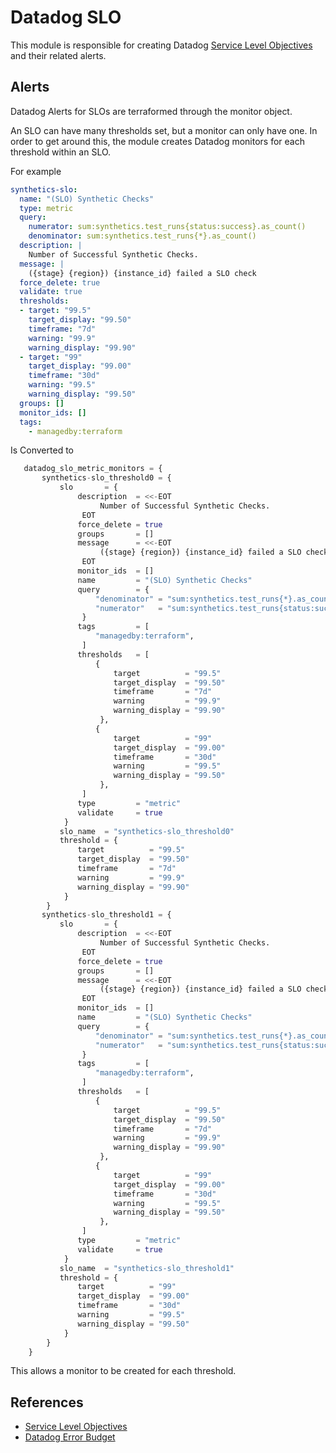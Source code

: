 # Datadog SLO

This module is responsible for creating Datadog [Service Level Objectives](https://docs.datadoghq.com/monitors/service_level_objectives/) and their related alerts.

## Alerts
Datadog Alerts for SLOs are terraformed through the monitor object.

An SLO can have many thresholds set, but a monitor can only have one. In order to get around this, the module creates Datadog monitors for each threshold within an SLO. 

For example 

```yaml
synthetics-slo:
  name: "(SLO) Synthetic Checks"
  type: metric
  query:
    numerator: sum:synthetics.test_runs{status:success}.as_count()
    denominator: sum:synthetics.test_runs{*}.as_count()
  description: |
    Number of Successful Synthetic Checks.
  message: |
    ({stage} {region}) {instance_id} failed a SLO check
  force_delete: true
  validate: true
  thresholds:
  - target: "99.5"
    target_display: "99.50"
    timeframe: "7d"
    warning: "99.9"
    warning_display: "99.90"
  - target: "99"
    target_display: "99.00"
    timeframe: "30d"
    warning: "99.5"
    warning_display: "99.50"
  groups: []
  monitor_ids: []
  tags:
    - managedby:terraform

```

Is Converted to 
```terraform
   datadog_slo_metric_monitors = {
       synthetics-slo_threshold0 = {
           slo       = {
               description  = <<-EOT
                    Number of Successful Synthetic Checks.
                EOT
               force_delete = true
               groups       = []
               message      = <<-EOT
                    ({stage} {region}) {instance_id} failed a SLO check
                EOT
               monitor_ids  = []
               name         = "(SLO) Synthetic Checks"
               query        = {
                   "denominator" = "sum:synthetics.test_runs{*}.as_count()"
                   "numerator"   = "sum:synthetics.test_runs{status:success}.as_count()"
                }
               tags         = [
                   "managedby:terraform",
                ]
               thresholds   = [
                   {
                       target          = "99.5"
                       target_display  = "99.50"
                       timeframe       = "7d"
                       warning         = "99.9"
                       warning_display = "99.90"
                    },
                   {
                       target          = "99"
                       target_display  = "99.00"
                       timeframe       = "30d"
                       warning         = "99.5"
                       warning_display = "99.50"
                    },
                ]
               type         = "metric"
               validate     = true
            }
           slo_name  = "synthetics-slo_threshold0"
           threshold = {
               target          = "99.5"
               target_display  = "99.50"
               timeframe       = "7d"
               warning         = "99.9"
               warning_display = "99.90"
            }
        }
       synthetics-slo_threshold1 = {
           slo       = {
               description  = <<-EOT
                    Number of Successful Synthetic Checks.
                EOT
               force_delete = true
               groups       = []
               message      = <<-EOT
                    ({stage} {region}) {instance_id} failed a SLO check
                EOT
               monitor_ids  = []
               name         = "(SLO) Synthetic Checks"
               query        = {
                   "denominator" = "sum:synthetics.test_runs{*}.as_count()"
                   "numerator"   = "sum:synthetics.test_runs{status:success}.as_count()"
                }
               tags         = [
                   "managedby:terraform",
                ]
               thresholds   = [
                   {
                       target          = "99.5"
                       target_display  = "99.50"
                       timeframe       = "7d"
                       warning         = "99.9"
                       warning_display = "99.90"
                    },
                   {
                       target          = "99"
                       target_display  = "99.00"
                       timeframe       = "30d"
                       warning         = "99.5"
                       warning_display = "99.50"
                    },
                ]
               type         = "metric"
               validate     = true
            }
           slo_name  = "synthetics-slo_threshold1"
           threshold = {
               target          = "99"
               target_display  = "99.00"
               timeframe       = "30d"
               warning         = "99.5"
               warning_display = "99.50"
            }
        }
    }
```

This allows a monitor to be created for each threshold.


## References
 - [Service Level Objectives](https://docs.datadoghq.com/monitors/service_level_objectives/)
 - [Datadog Error Budget](https://docs.datadoghq.com/monitors/service_level_objectives/error_budget/)
